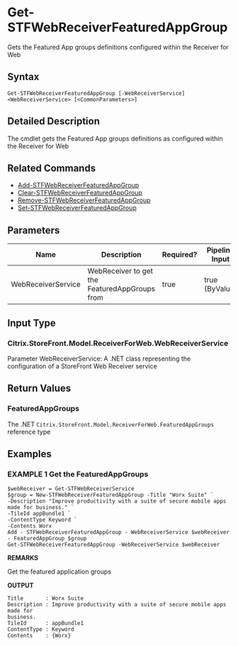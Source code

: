 ﻿# Get-STFWebReceiverFeaturedAppGroup

Gets the Featured App groups definitions configured within the Receiver for Web

## Syntax

```
Get-STFWebReceiverFeaturedAppGroup [-WebReceiverService] <WebReceiverService> [<CommonParameters>]
```

## Detailed Description

The cmdlet gets the Featured App groups definitions as configured within the Receiver for Web

## Related Commands

* [Add-STFWebReceiverFeaturedAppGroup](Add-STFWebReceiverFeaturedAppGroup.md)
* [Clear-STFWebReceiverFeaturedAppGroup](Clear-STFWebReceiverFeaturedAppGroup.md)
* [Remove-STFWebReceiverFeaturedAppGroup](Remove-STFWebReceiverFeaturedAppGroup.md)
* [Set-STFWebReceiverFeaturedAppGroup](Set-STFWebReceiverFeaturedAppGroup.md)

## Parameters

| Name   | Description | Required? | Pipeline Input | Default Value |
| --- | --- | --- | --- | --- |
|WebReceiverService|WebReceiver to get the FeaturedAppGroups from|true|true (ByValue)| |

## Input Type

### Citrix.StoreFront.Model.ReceiverForWeb.WebReceiverService

Parameter WebReceiverService: A .NET class representing the configuration of a StoreFront Web Receiver service

## Return Values

### FeaturedAppGroups

The .NET `Citrix.StoreFront.Model.ReceiverForWeb.FeaturedAppGroups` reference type

## Examples

### EXAMPLE 1 Get the FeaturedAppGroups

```
$webReceiver = Get-STFWebReceiverService
$group = New-STFWebReceiverFeaturedAppGroup -Title "Worx Suite" `
-Description "Improve productivity with a suite of secure mobile apps made for business." `
-TileId appBundle1 `
-ContentType Keyword `
-Contents Worx
Add - STFWebReceiverFeaturedAppGroup - WebReceiverService $webReceiver - FeaturedAppGroup $group
Get-STFWebReceiverFeaturedAppGroup -WebReceiverService $webReceiver
```

**REMARKS**

Get the featured application groups

**OUTPUT**

```
Title       : Worx Suite
Description : Improve productivity with a suite of secure mobile apps made for 
business.
TileId      : appBundle1
ContentType : Keyword
Contents    : {Worx}
```
